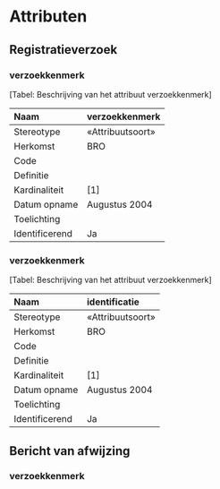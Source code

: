 # Attributen

## Registratieverzoek

###  verzoekkenmerk

[Tabel: Beschrijving van het attribuut verzoekkenmerk]

| Naam | verzoekkenmerk |
| :--- | :--- |
| Stereotype | «Attribuutsoort» |
| Herkomst | BRO |
| Code |  |
| Definitie | |
| Kardinaliteit | \[1\] |
| Datum opname | Augustus 2004 |
| Toelichting | |
| Identificerend | Ja |

### verzoekkenmerk

[Tabel: Beschrijving van het attribuut verzoekkenmerk]

| Naam | identificatie |
| :--- | :--- |
| Stereotype | «Attribuutsoort» |
| Herkomst | BRO |
| Code |  |
| Definitie | |
| Kardinaliteit | \[1\] |
| Datum opname | Augustus 2004 |
| Toelichting | |
| Identificerend | Ja |


## Bericht van afwijzing

### verzoekkenmerk
